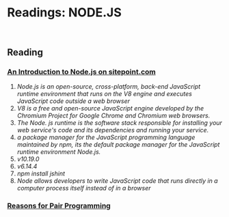 # Readings: NODE.JS <br> <br>
## Reading

### [An Introduction to Node.js on sitepoint.com](https://www.sitepoint.com/an-introduction-to-node-js)

1. *Node.js is an open-source, cross-platform, back-end JavaScript runtime environment that runs on the V8 engine and executes JavaScript code outside a web browser*<br>
2. *V8 is a free and open-source JavaScript engine developed by the Chromium Project for Google Chrome and Chromium web browsers.*<br>
3. *The Node. js runtime is the software stack responsible for installing your web service's code and its dependencies and running your service.*<br>
4. *a package manager for the JavaScript programming language maintained by npm, its the default package manager for the JavaScript runtime environment Node.js.*<br>
5. *v10.19.0*<br>
6. *v6.14.4*<br>
7. *npm install jshint*<br>
8. *Node allows developers to write JavaScript code that runs directly in a computer process itself instead of in a browser*


###  [Reasons for Pair Programming](https://www.codefellows.org/blog/6-reasons-for-pair-programming/)
